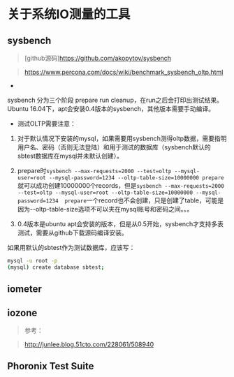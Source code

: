 # 关于系统IO测量的工具

## sysbench

> [github源码]https://github.com/akopytov/sysbench

> https://www.percona.com/docs/wiki/benchmark_sysbench_oltp.html

*

sysbench 分为三个阶段 prepare run cleanup，在run之后会打印出测试结果。Ubuntu 16.04下，apt会安装0.4版本的sysbench，其他版本需要手动编译。

* 测试OLTP需要注意：

1. 对于默认情况下安装的mysql，如果需要用sysbench测得oltp数据，需要指明用户名、密码（否则无法登陆）和用于测试的数据库（sysbench默认的sbtest数据库在mysql并未默认创建）。

2. prepare时`sysbench --max-requests=2000 --test=oltp --mysql-user=root --mysql-password=1234 --oltp-table-size=10000000 prepare`就可以成功创建10000000个records，但是`sysbench --max-requests=2000 --test=oltp --mysql-user=root --oltp-table-size=10000000 --mysql-password=1234  prepare`一个record也不会创建，只是创建了table，可能是因为--oltp-table-size选项不可以夹在mysql账号和密码之间。。。

3. 0.4版本是ubuntu apt会安装的版本，但是从0.5开始，sysbench才支持多表测试，需要从github下载源码编译安装。


如果用默认的sbtest作为测试数据库，应该写：
```bash
mysql -u root -p
(mysql) create database sbtest;
```


## iometer


## iozone
> 参考：

> http://junlee.blog.51cto.com/228061/508940

## Phoronix Test Suite